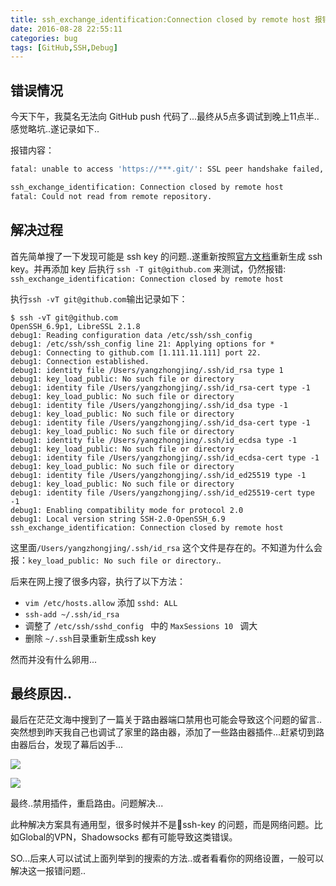 ```yaml
---
title: ssh_exchange_identification:Connection closed by remote host 报错问题
date: 2016-08-28 22:55:11
categories: bug
tags: [GitHub,SSH,Debug]
---
```

## 错误情况
今天下午，我莫名无法向 GitHub push 代码了...最终从5点多调试到晚上11点半..感觉略坑..遂记录如下..

报错内容：

``` bash
fatal: unable to access 'https://***.git/': SSL peer handshake failed, the server most likely requires a client certificate to connect
```

``` bash
ssh_exchange_identification: Connection closed by remote host
fatal: Could not read from remote repository.
```

## 解决过程

首先简单搜了一下发现可能是 ssh key 的问题..遂重新按照[官方文档](https://help.github.com/articles/generating-an-ssh-key/)重新生成 ssh key。并再添加 key 后执行 `ssh -T git@github.com` 来测试，仍然报错:
`ssh_exchange_identification: Connection closed by remote host`

执行`ssh -vT git@github.com`输出记录如下：

``` doc
$ ssh -vT git@github.com
OpenSSH_6.9p1, LibreSSL 2.1.8
debug1: Reading configuration data /etc/ssh/ssh_config
debug1: /etc/ssh/ssh_config line 21: Applying options for *
debug1: Connecting to github.com [1.111.11.111] port 22.
debug1: Connection established.
debug1: identity file /Users/yangzhongjing/.ssh/id_rsa type 1
debug1: key_load_public: No such file or directory
debug1: identity file /Users/yangzhongjing/.ssh/id_rsa-cert type -1
debug1: key_load_public: No such file or directory
debug1: identity file /Users/yangzhongjing/.ssh/id_dsa type -1
debug1: key_load_public: No such file or directory
debug1: identity file /Users/yangzhongjing/.ssh/id_dsa-cert type -1
debug1: key_load_public: No such file or directory
debug1: identity file /Users/yangzhongjing/.ssh/id_ecdsa type -1
debug1: key_load_public: No such file or directory
debug1: identity file /Users/yangzhongjing/.ssh/id_ecdsa-cert type -1
debug1: key_load_public: No such file or directory
debug1: identity file /Users/yangzhongjing/.ssh/id_ed25519 type -1
debug1: key_load_public: No such file or directory
debug1: identity file /Users/yangzhongjing/.ssh/id_ed25519-cert type -1
debug1: Enabling compatibility mode for protocol 2.0
debug1: Local version string SSH-2.0-OpenSSH_6.9
ssh_exchange_identification: Connection closed by remote host
```

这里面`/Users/yangzhongjing/.ssh/id_rsa` 这个文件是存在的。不知道为什么会报：`key_load_public: No such file or directory`..

后来在网上搜了很多内容，执行了以下方法：
- `vim /etc/hosts.allow` 添加 `sshd: ALL`
- `ssh-add ~/.ssh/id_rsa`
- 调整了 `/etc/ssh/sshd_config ` 中的 `MaxSessions 10 ` 调大
- 删除 `~/.ssh`目录重新生成ssh key 

然而并没有什么卵用...
## 最终原因..

最后在茫茫文海中搜到了一篇关于路由器端口禁用也可能会导致这个问题的留言..突然想到昨天我自己也调试了家里的路由器，添加了一些路由器插件...赶紧切到路由器后台，发现了幕后凶手...

![](http://qcyoung.qiniudn.com/qcyoung/shijietong.png)

![](http://qcyoung.qiniudn.com/qcyoung/shijietongdetail.png)

最终..禁用插件，重启路由。问题解决...

此种解决方案具有通用型，很多时候并不是ssh-key 的问题，而是网络问题。比如Global的VPN，Shadowsocks 都有可能导致这类错误。

SO...后来人可以试试上面列举到的搜索的方法..或者看看你的网络设置，一般可以解决这一报错问题..


